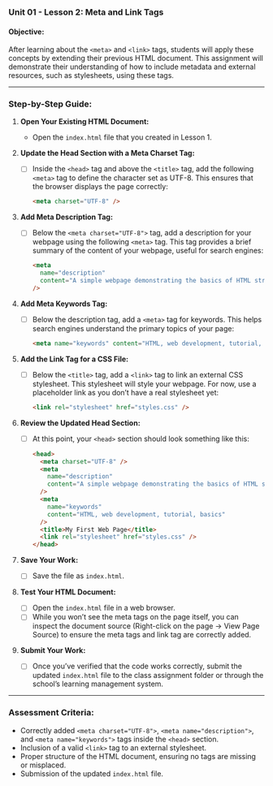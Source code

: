 ### Unit 01 - Lesson 2: Meta and Link Tags

#### **Objective:**

After learning about the `<meta>` and `<link>` tags, students will apply these concepts by extending their previous HTML document. This assignment will demonstrate their understanding of how to include metadata and external resources, such as stylesheets, using these tags.

---

### **Step-by-Step Guide:**

1. **Open Your Existing HTML Document:**

   - Open the `index.html` file that you created in Lesson 1.

2. **Update the Head Section with a Meta Charset Tag:**

   - [ ] Inside the `<head>` tag and above the `<title>` tag, add the following `<meta>` tag to define the character set as UTF-8. This ensures that the browser displays the page correctly:
     ```html
     <meta charset="UTF-8" />
     ```

3. **Add Meta Description Tag:**

   - [ ] Below the `<meta charset="UTF-8">` tag, add a description for your webpage using the following `<meta>` tag. This tag provides a brief summary of the content of your webpage, useful for search engines:
     ```html
     <meta
       name="description"
       content="A simple webpage demonstrating the basics of HTML structure."
     />
     ```

4. **Add Meta Keywords Tag:**

   - [ ] Below the description tag, add a `<meta>` tag for keywords. This helps search engines understand the primary topics of your page:
     ```html
     <meta name="keywords" content="HTML, web development, tutorial, basics" />
     ```

5. **Add the Link Tag for a CSS File:**

   - [ ] Below the `<title>` tag, add a `<link>` tag to link an external CSS stylesheet. This stylesheet will style your webpage. For now, use a placeholder link as you don’t have a real stylesheet yet:
     ```html
     <link rel="stylesheet" href="styles.css" />
     ```

6. **Review the Updated Head Section:**

   - [ ] At this point, your `<head>` section should look something like this:
     ```html
     <head>
       <meta charset="UTF-8" />
       <meta
         name="description"
         content="A simple webpage demonstrating the basics of HTML structure."
       />
       <meta
         name="keywords"
         content="HTML, web development, tutorial, basics"
       />
       <title>My First Web Page</title>
       <link rel="stylesheet" href="styles.css" />
     </head>
     ```

7. **Save Your Work:**

   - [ ] Save the file as `index.html`.

8. **Test Your HTML Document:**

   - [ ] Open the `index.html` file in a web browser.
   - [ ] While you won’t see the meta tags on the page itself, you can inspect the document source (Right-click on the page -> View Page Source) to ensure the meta tags and link tag are correctly added.

9. **Submit Your Work:**
   - [ ] Once you’ve verified that the code works correctly, submit the updated `index.html` file to the class assignment folder or through the school’s learning management system.

---

### **Assessment Criteria:**

- Correctly added `<meta charset="UTF-8">`, `<meta name="description">`, and `<meta name="keywords">` tags inside the `<head>` section.
- Inclusion of a valid `<link>` tag to an external stylesheet.
- Proper structure of the HTML document, ensuring no tags are missing or misplaced.
- Submission of the updated `index.html` file.
